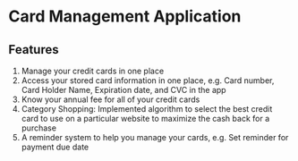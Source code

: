 # Card Management Application

## Features
1. Manage your credit cards in one place
2. Access your stored card information in one place, e.g. Card number, Card Holder Name, Expiration date, and CVC in the app
3. Know your annual fee for all of your credit cards
4. Category Shopping: Implemented algorithm to select the best credit card to use on a particular website to maximize the cash back for a purchase
5. A reminder system to help you manage your cards, e.g. Set reminder for payment due date

